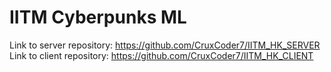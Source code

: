 # IITM Cyberpunks ML

Link to server repository: https://github.com/CruxCoder7/IITM_HK_SERVER
<br />
Link to client repository: https://github.com/CruxCoder7/IITM_HK_CLIENT
